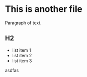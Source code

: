 # This is another file

Paragraph of text.

## H2

- list item 1
- list item 2
- list item 3


asdfas
